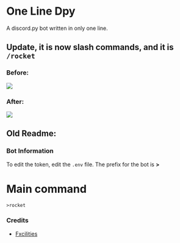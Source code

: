 # One Line Dpy
A discord.py bot written in only one line.

## Update, it is now slash commands, and it is `/rocket`

### Before: 
<img src="https://monke.cc/cDeKvbRO.png">

### After:
<img src="https://monke.cc/dqPfFqlN.png">

## Old Readme:

### Bot Information

To edit the token, edit the `.env` file.
The prefix for the bot is **>**

# Main command
```
>rocket
```


### Credits
- [Fxcilities](https://github.com/Fxcilities)
